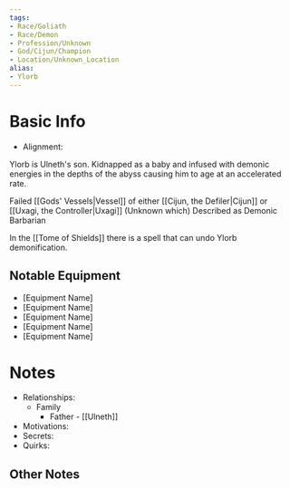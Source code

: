 ```yaml
---
tags:
- Race/Goliath
- Race/Demon
- Profession/Unknown
- God/Cijun/Champion
- Location/Unknown_Location
alias:
- Ylorb
---
```

# Basic Info
- Alignment: 

Ylorb is Ulneth's son. Kidnapped as a baby and infused with demonic energies in the depths of the abyss causing him to age at an accelerated rate.

Failed [[Gods' Vessels|Vessel]] of either [[Cijun, the Defiler|Cijun]] or [[Uxagi, the Controller|Uxagi]] (Unknown which)
Described as Demonic Barbarian

In the [[Tome of Shields]] there is a spell that can undo Ylorb demonification.


## Notable Equipment
- [Equipment Name]
- [Equipment Name]
- [Equipment Name]
- [Equipment Name]
- [Equipment Name]

# Notes
- Relationships: 
	- Family
		- Father - [[Ulneth]]
- Motivations: 
- Secrets: 
- Quirks: 

## Other Notes